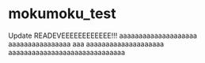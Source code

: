 # mokumoku_test

Update READEVEEEEEEEEEEEE!!!
aaaaaaaaaaaaaaaaaaaa
aaaaaaaaaaaaaaaa
aaa
aaaaaaaaaaaaaaaaaaaa
aaaaaaaaaaaaaaaaaaaaaaaaaaaaaa
